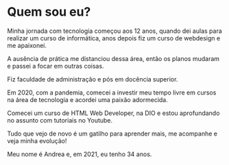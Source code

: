 # Quem sou eu?

Minha jornada com tecnologia começou aos 12 anos, quando dei aulas para realizar um curso de informática, anos depois fiz um curso de webdesign e me apaixonei.  

A ausência de prática me distanciou dessa área, então os planos mudaram e passei a focar em outras coisas.  

Fiz faculdade de administração e pós em docência superior.  

Em 2020, com a pandemia, comecei a investir meu tempo livre em cursos na área de tecnologia e acordei uma paixão adormecida.  

Comecei um curso de HTML Web Developer, na DIO e estou aprofundando no assunto com tutoriais no Youtube.  

Tudo que vejo de novo é um gatilho para aprender mais, me acompanhe e veja minha evolução!  

Meu nome é Andrea e, em 2021, eu tenho 34 anos.
